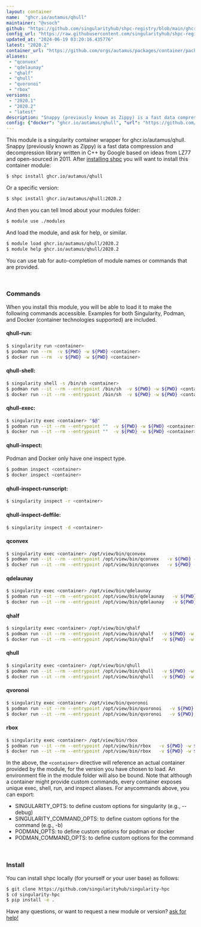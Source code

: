 ```yaml
---
layout: container
name:  "ghcr.io/autamus/qhull"
maintainer: "@vsoch"
github: "https://github.com/singularityhub/shpc-registry/blob/main/ghcr.io/autamus/qhull/container.yaml"
config_url: "https://raw.githubusercontent.com/singularityhub/shpc-registry/main/ghcr.io/autamus/qhull/container.yaml"
updated_at: "2024-06-19 03:20:16.435776"
latest: "2020.2"
container_url: "https://github.com/orgs/autamus/packages/container/package/qhull"
aliases:
 - "qconvex"
 - "qdelaunay"
 - "qhalf"
 - "qhull"
 - "qvoronoi"
 - "rbox"
versions:
 - "2020.1"
 - "2020.2"
 - "latest"
description: "Snappy (previously known as Zippy) is a fast data compression and decompression library written in C++ by Google based on ideas from LZ77 and open-sourced in 2011."
config: {"docker": "ghcr.io/autamus/qhull", "url": "https://github.com/orgs/autamus/packages/container/package/qhull", "maintainer": "@vsoch", "description": "Snappy (previously known as Zippy) is a fast data compression and decompression library written in C++ by Google based on ideas from LZ77 and open-sourced in 2011.", "latest": {"2020.2": "sha256:e6b6ee09604aeecdded05f548429ae2878461948b089b7f07fcefdf34b2eff78"}, "tags": {"2020.1": "sha256:eeeb21a12856b1a4864df42b5399958305f47fb2aa4cae967319648f18fa9d86", "2020.2": "sha256:e6b6ee09604aeecdded05f548429ae2878461948b089b7f07fcefdf34b2eff78", "latest": "sha256:e6b6ee09604aeecdded05f548429ae2878461948b089b7f07fcefdf34b2eff78"}, "aliases": {"qconvex": "/opt/view/bin/qconvex", "qdelaunay": "/opt/view/bin/qdelaunay", "qhalf": "/opt/view/bin/qhalf", "qhull": "/opt/view/bin/qhull", "qvoronoi": "/opt/view/bin/qvoronoi", "rbox": "/opt/view/bin/rbox"}}
---
```


This module is a singularity container wrapper for ghcr.io/autamus/qhull.
Snappy (previously known as Zippy) is a fast data compression and decompression library written in C++ by Google based on ideas from LZ77 and open-sourced in 2011.
After [installing shpc](#install) you will want to install this container module:


```bash
$ shpc install ghcr.io/autamus/qhull
```

Or a specific version:

```bash
$ shpc install ghcr.io/autamus/qhull:2020.2
```

And then you can tell lmod about your modules folder:

```bash
$ module use ./modules
```

And load the module, and ask for help, or similar.

```bash
$ module load ghcr.io/autamus/qhull/2020.2
$ module help ghcr.io/autamus/qhull/2020.2
```

You can use tab for auto-completion of module names or commands that are provided.

<br>

### Commands

When you install this module, you will be able to load it to make the following commands accessible.
Examples for both Singularity, Podman, and Docker (container technologies supported) are included.

#### qhull-run:

```bash
$ singularity run <container>
$ podman run --rm  -v ${PWD} -w ${PWD} <container>
$ docker run --rm  -v ${PWD} -w ${PWD} <container>
```

#### qhull-shell:

```bash
$ singularity shell -s /bin/sh <container>
$ podman run --it --rm --entrypoint /bin/sh  -v ${PWD} -w ${PWD} <container>
$ docker run --it --rm --entrypoint /bin/sh  -v ${PWD} -w ${PWD} <container>
```

#### qhull-exec:

```bash
$ singularity exec <container> "$@"
$ podman run --it --rm --entrypoint ""  -v ${PWD} -w ${PWD} <container> "$@"
$ docker run --it --rm --entrypoint ""  -v ${PWD} -w ${PWD} <container> "$@"
```

#### qhull-inspect:

Podman and Docker only have one inspect type.

```bash
$ podman inspect <container>
$ docker inspect <container>
```

#### qhull-inspect-runscript:

```bash
$ singularity inspect -r <container>
```

#### qhull-inspect-deffile:

```bash
$ singularity inspect -d <container>
```


#### qconvex

```bash
$ singularity exec <container> /opt/view/bin/qconvex
$ podman run --it --rm --entrypoint /opt/view/bin/qconvex   -v ${PWD} -w ${PWD} <container> -c " $@"
$ docker run --it --rm --entrypoint /opt/view/bin/qconvex   -v ${PWD} -w ${PWD} <container> -c " $@"
```


#### qdelaunay

```bash
$ singularity exec <container> /opt/view/bin/qdelaunay
$ podman run --it --rm --entrypoint /opt/view/bin/qdelaunay   -v ${PWD} -w ${PWD} <container> -c " $@"
$ docker run --it --rm --entrypoint /opt/view/bin/qdelaunay   -v ${PWD} -w ${PWD} <container> -c " $@"
```


#### qhalf

```bash
$ singularity exec <container> /opt/view/bin/qhalf
$ podman run --it --rm --entrypoint /opt/view/bin/qhalf   -v ${PWD} -w ${PWD} <container> -c " $@"
$ docker run --it --rm --entrypoint /opt/view/bin/qhalf   -v ${PWD} -w ${PWD} <container> -c " $@"
```


#### qhull

```bash
$ singularity exec <container> /opt/view/bin/qhull
$ podman run --it --rm --entrypoint /opt/view/bin/qhull   -v ${PWD} -w ${PWD} <container> -c " $@"
$ docker run --it --rm --entrypoint /opt/view/bin/qhull   -v ${PWD} -w ${PWD} <container> -c " $@"
```


#### qvoronoi

```bash
$ singularity exec <container> /opt/view/bin/qvoronoi
$ podman run --it --rm --entrypoint /opt/view/bin/qvoronoi   -v ${PWD} -w ${PWD} <container> -c " $@"
$ docker run --it --rm --entrypoint /opt/view/bin/qvoronoi   -v ${PWD} -w ${PWD} <container> -c " $@"
```


#### rbox

```bash
$ singularity exec <container> /opt/view/bin/rbox
$ podman run --it --rm --entrypoint /opt/view/bin/rbox   -v ${PWD} -w ${PWD} <container> -c " $@"
$ docker run --it --rm --entrypoint /opt/view/bin/rbox   -v ${PWD} -w ${PWD} <container> -c " $@"
```



In the above, the `<container>` directive will reference an actual container provided
by the module, for the version you have chosen to load. An environment file in the
module folder will also be bound. Note that although a container
might provide custom commands, every container exposes unique exec, shell, run, and
inspect aliases. For anycommands above, you can export:

 - SINGULARITY_OPTS: to define custom options for singularity (e.g., --debug)
 - SINGULARITY_COMMAND_OPTS: to define custom options for the command (e.g., -b)
 - PODMAN_OPTS: to define custom options for podman or docker
 - PODMAN_COMMAND_OPTS: to define custom options for the command

<br>

### Install

You can install shpc locally (for yourself or your user base) as follows:

```bash
$ git clone https://github.com/singularityhub/singularity-hpc
$ cd singularity-hpc
$ pip install -e .
```

Have any questions, or want to request a new module or version? [ask for help!](https://github.com/singularityhub/singularity-hpc/issues)